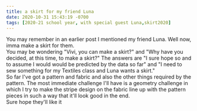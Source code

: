 ```yaml
---
title: a skirt for my friend Luna
date: 2020-10-31 15:43:19 -0700
tags: [2020-21 school year, with special guest Luna,skirt2020]
---
```

You may remember in an earlier post I mentioned my friend Luna. Well now, imma make a skirt for them.  
You may be wondering "Vivi, you can make a skirt?" and "Why have you decided, at this time, to make a skirt?" The answers are "I sure hope so and to assume I would would be predicted by the data so far" and "I need to sew something for my Textiles class and Luna wants a skirt."  
So far I've got a pattern and fabric and also the other things required by the pattern. The most immediate challenge I'll have is a geometry challenge in which I try to make the stripe design on the fabric line up with the pattern pieces in such a way that it'll look good in the end.  
Sure hope they'll like it
